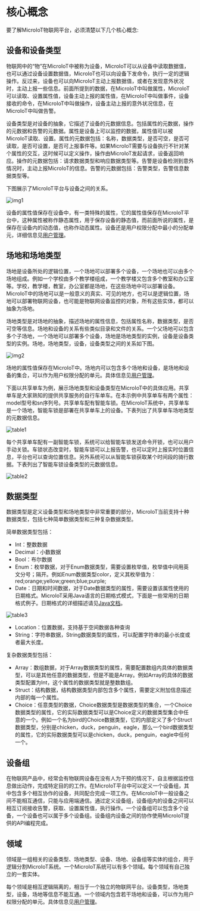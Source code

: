 # 核心概念

要了解MicroIoT物联网平台，必须清楚以下几个核心概念:

## 设备和设备类型

物联网中的“物”在MicroIoT中被称为设备，MicroIoT可以从设备中读取数据值，也可以通过设备设置数据值，MicroIoT也可以向设备下发命令，执行一定的逻辑操作。反过来，设备也可以向MicroIoT主动上报数据值，或者在发现意外状况时，主动上报一些信息。前面所提到的数据，在MicroIoT中叫做属性，MicroIoT可以读取、设置属性值，设备主动上报的属性值，在MicroIoT中叫做事件，设备接收的命令，在MicroIoT中叫做操作，设备主动上报的意外状况信息，在MicroIoT中叫做告警。

设备类型是对设备的抽象，它描述了设备的元数据信息。包括属性的元数据，操作的元数据和告警的元数据。属性是设备上可以监控的数据，属性值可以被MicroIoT读取、设置。属性的元数据包括：名称，数据类型，是否可空，是否可读取，是否可设置，是否可上报事件等。如果MicroIoT需要与设备执行不针对某个属性的交互，这时候可以定义操作，操作由MicroIoT发起请求，设备返回响应。操作的元数据包括：请求数据类型和响应数据类型等。告警是设备检测到意外情况时，主动上报MicroIoT的信息。告警的元数据包括：告警类型，告警信息数据类型等。

下图展示了MicroIoT平台与设备之间的关系。

![img1](img/img1.png)

设备的属性值保存在设备中，有一类特殊的属性，它的属性值保存在MicroIoT平台中，这种属性被称作静态属性，用于保存设备的静态值，而前面所说的属性，是保存在设备内的动态值，也称作动态属性。设备还是用户权限分配中最小的分配单元，详细信息见[用户管理](/system/#_3)。

## 场地和场地类型

场地是设备所处的逻辑位置，一个场地可以部署多个设备，一个场地也可以由多个场地组成。例如一个学校由多个教学楼组成，一个教学楼又包含多个教室和办公室等。学校，教学楼，教室，办公室都是场地，在这些场地中可以部署设备。MicroIoT中的场地可以是一般意义的真实、可见的地方，也可以是逻辑位置，场地可以部署物联网设备，也可能是物联网设备监控的对象，所有这些实体，都可以抽象为场地。

场地类型是对场地的抽象，描述场地的属性信息，包括属性名称，数据类型，是否可空等信息。场地和设备的关系有些类似目录和文件的关系。一个父场地可以包含多个子场地，一个场地可以部署多个设备，场地是场地类型的实例，设备是设备类型的实例。场地，场地类型，设备，设备类型之间的关系如下图。

![img2](img/img2.png)

场地的属性值保存在MicroIoT中。场地内可以包含多个场地和设备，是场地和设备的集合，可以作为用户权限分配的单元。具体信息见[用户管理](/system/#_3)。

下面以共享单车为例，展示场地类型和设备类型在MicroIoT中的具体应用。共享单车是大家熟知的提供共享服务的自行车单车。在本示例中共享单车有两个属性：model型号和sn序列号。共享单车配有智能车锁。在MicroIoT系统中，共享单车是一个场地，智能车锁是部署在共享单车上的设备。下表列出了共享单车场地类型的元数据信息。

![table1](img/table1.png)

每个共享单车配有一副智能车锁，系统可以给智能车锁发送命令开锁，也可以用户手动关锁。车锁状态改变时，智能车锁可以上报告警，也可以定时上报实时位置信息，平台也可以查询位置信息。另外系统可以从智能车锁获取某个时间段的骑行数据。下表列出了智能车锁设备类型的元数据信息。

![table2](img/table2.png)

## 数据类型

数据类型是定义设备类型和场地类型中非常重要的部分，MicroIoT当前支持十种数据类型，包括七种简单数据类型和三种复杂数据类型。

简单数据类型包括：

- Int：整数数据
- Decimal：小数数据
- Bool：布尔数据
- Enum：枚举数据，对于Enum数据类型，需要设置枚举值，枚举值中间用英文分号；隔开。例如Enum数据类型color，定义其枚举值为：red;orange;yellow;green;blue;purple;
- Date：日期和时间数据，对于Date数据类型的属性，需要设置该属性使用的日期格式。MicroIoT采用Java语言的日期格式模式，下面是一些常用的日期格式例子。日期格式的详细描述请见[Java文档](https://docs.oracle.com/javase/7/docs/api/java/text/SimpleDateFormat.html)。

![table3](img/table3.png)

- Location：位置数据，支持基于空间数据各种查询
- String：字符串数据，String数据类型的属性，可以配置字符串的最小长度或者最大长度。

复杂数据类型包括：

- Array：数组数据，对于Array数据类型的属性，需要配置数组内具体的数据类型，可以是其他任意的数据类型，但是不能是Array。例如Array的具体的数据类型配置为Int，这个属性的数据类型就是整数数组。
- Struct：结构数据，结构数据类型内部包含多个属性，需要定义附加信息描述内部的每一个属性。
- Choice：任意类型的数据，Choice数据类型是数据类型的集合，一个Choice数据类型的属性，它的实际数据类型可以是Choice定义的数据类型集合中任意的一个。例如一个名为bird的Choice数据类型，它的内部定义了多个Struct数据类型，分别是chicken，duck，penguin，eagle，那么一个bird数据类型的属性，它的实际数据类型可以是chicken，duck，penguin，eagle中任何一个。

## 设备组

在物联网产品中，经常会有物联网设备在没有人为干预的情况下，自主根据监控信息做出动作，完成特定目的的工作。在MicroIoT平台中可以定义一个设备组，其中包含多个相互协作的设备，共同配合完成一项工作。在MicroIoT中一般设备之间不能相互通信，只能与应用端通信。通过定义设备组，设备组内的设备之间可以相互订阅接收告警，获取、设置属性值，执行操作。一个设备组可以包含多个设备，一个设备也可以属于多个设备组。设备组内设备之间的协作使用MicroIoT提供的API编程完成。

## 领域

领域是一组相关的设备类型、场地类型、设备、场地、设备组等实体的组合，用于逻辑分割MicroIoT系统。一个MicroIoT系统可以有多个领域。每个领域有自己独立的一套实体。

每个领域是相互逻辑隔离的，相当于一个独立的物联网平台。设备类型，场地类型，设备，场地等信息不能互通。一个领域内包含若干场地和设备，可以作为用户权限分配的单元。具体信息见[用户管理](/system/#_3)。
